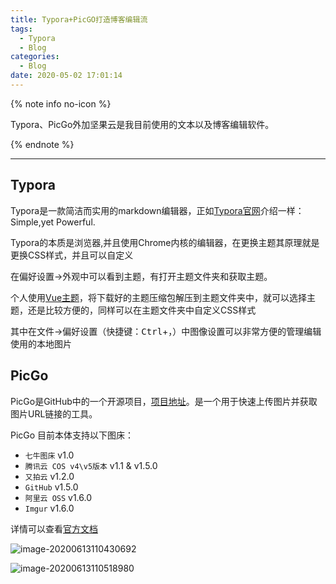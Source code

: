 ```yaml
---
title: Typora+PicGO打造博客编辑流
tags:
  - Typora
  - Blog
categories:
  - Blog
date: 2020-05-02 17:01:14
---
```


{% note info no-icon %}

Typora、PicGo外加坚果云是我目前使用的文本以及博客编辑软件。

{% endnote %}

<!-- more -->

---

## Typora

Typora是一款简洁而实用的markdown编辑器，正如[Typora官网](https://www.typora.io/)介绍一样：Simple,yet Powerful.

Typora的本质是浏览器,并且使用Chrome内核的编辑器，在更换主题其原理就是更换CSS样式，并且可以自定义

在偏好设置→外观中可以看到主题，有打开主题文件夹和获取主题。

个人使用[Vue主题](https://github.com/blinkfox/typora-vue-theme)，将下载好的主题压缩包解压到主题文件夹中，就可以选择主题，还是比较方便的，同样可以在主题文件夹中自定义CSS样式

其中在文件→偏好设置（快捷键：<kbd>Ctrl</kbd>+<kbd>，</kbd>）中图像设置可以非常方便的管理编辑使用的本地图片

## PicGo

PicGo是GitHub中的一个开源项目，[项目地址](https://github.com/Molunerfinn/PicGo)。是一个用于快速上传图片并获取图片URL链接的工具。

PicGo 目前本体支持以下图床：

- `七牛图床` v1.0
- `腾讯云 COS v4\v5版本` v1.1 & v1.5.0
- `又拍云` v1.2.0
- `GitHub` v1.5.0
- `阿里云 OSS` v1.6.0
- `Imgur` v1.6.0

详情可以查看[官方文档](https://picgo.github.io/PicGo-Doc/)

![image-20200613110430692](http://img.whl123456.top/image/image-20200613110430692.png)

![image-20200613110518980](http://img.whl123456.top/image/image-20200613110518980.png)